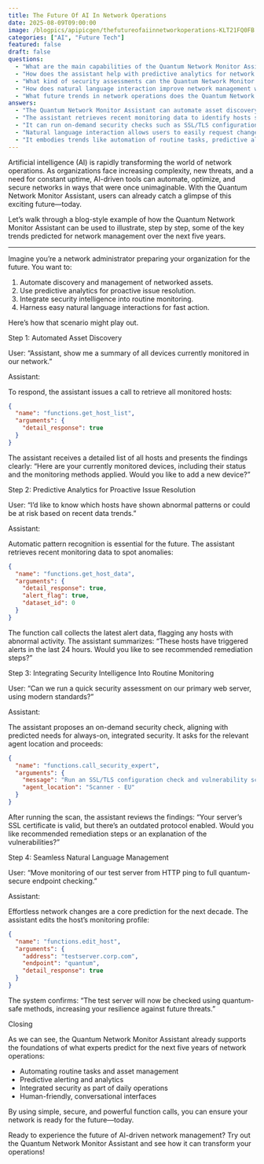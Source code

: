 ```yaml
---
title: The Future Of AI In Network Operations
date: 2025-08-09T09:00:00
image: /blogpics/apipicgen/thefutureofaiinnetworkoperations-KLT21FQ0FB.jpg
categories: ["AI", "Future Tech"]
featured: false
draft: false
questions:
  - "What are the main capabilities of the Quantum Network Monitor Assistant demonstrated in the blog post?"
  - "How does the assistant help with predictive analytics for network issues?"
  - "What kind of security assessments can the Quantum Network Monitor Assistant perform?"
  - "How does natural language interaction improve network management with this assistant?"
  - "What future trends in network operations does the Quantum Network Monitor Assistant embody?"
answers:
  - "The Quantum Network Monitor Assistant can automate asset discovery, use predictive analytics for proactive issue resolution, integrate security intelligence into routine monitoring, and enable seamless natural language management of network operations."
  - "The assistant retrieves recent monitoring data to identify hosts showing abnormal patterns or risks by flagging alerts, allowing proactive issue resolution before problems escalate."
  - "It can run on-demand security checks such as SSL/TLS configuration checks and vulnerability scans on specified hosts, providing findings and recommending remediation steps."
  - "Natural language interaction allows users to easily request changes or information, such as modifying monitoring methods or querying device status, making network management faster and more intuitive."
  - "It embodies trends like automation of routine tasks, predictive alerting and analytics, integrated security in daily operations, and human-friendly conversational interfaces for managing networks."
---
```

Artificial intelligence (AI) is rapidly transforming the world of network operations. As organizations face increasing complexity, new threats, and a need for constant uptime, AI-driven tools can automate, optimize, and secure networks in ways that were once unimaginable. With the Quantum Network Monitor Assistant, users can already catch a glimpse of this exciting future—today.

Let’s walk through a blog-style example of how the Quantum Network Monitor Assistant can be used to illustrate, step by step, some of the key trends predicted for network management over the next five years.

---

Imagine you’re a network administrator preparing your organization for the future. You want to:

1. Automate discovery and management of networked assets.
2. Use predictive analytics for proactive issue resolution.
3. Integrate security intelligence into routine monitoring.
4. Harness easy natural language interactions for fast action.

Here’s how that scenario might play out.

Step 1: Automated Asset Discovery

User: “Assistant, show me a summary of all devices currently monitored in our network.”

Assistant:

To respond, the assistant issues a call to retrieve all monitored hosts:

```json
{
  "name": "functions.get_host_list",
  "arguments": {
    "detail_response": true
  }
}
```

The assistant receives a detailed list of all hosts and presents the findings clearly: “Here are your currently monitored devices, including their status and the monitoring methods applied. Would you like to add a new device?”

Step 2: Predictive Analytics for Proactive Issue Resolution

User: “I’d like to know which hosts have shown abnormal patterns or could be at risk based on recent data trends.”

Assistant:

Automatic pattern recognition is essential for the future. The assistant retrieves recent monitoring data to spot anomalies:

```json
{
  "name": "functions.get_host_data",
  "arguments": {
    "detail_response": true,
    "alert_flag": true,
    "dataset_id": 0
  }
}
```

The function call collects the latest alert data, flagging any hosts with abnormal activity. The assistant summarizes: “These hosts have triggered alerts in the last 24 hours. Would you like to see recommended remediation steps?”

Step 3: Integrating Security Intelligence Into Routine Monitoring

User: “Can we run a quick security assessment on our primary web server, using modern standards?”

Assistant:

The assistant proposes an on-demand security check, aligning with predicted needs for always-on, integrated security. It asks for the relevant agent location and proceeds:

```json
{
  "name": "functions.call_security_expert",
  "arguments": {
    "message": "Run an SSL/TLS configuration check and vulnerability scan for host mainweb.corp.com. Confirmed as authorized.",
    "agent_location": "Scanner - EU"
  }
}
```

After running the scan, the assistant reviews the findings: “Your server’s SSL certificate is valid, but there’s an outdated protocol enabled. Would you like recommended remediation steps or an explanation of the vulnerabilities?”

Step 4: Seamless Natural Language Management

User: “Move monitoring of our test server from HTTP ping to full quantum-secure endpoint checking.”

Assistant:

Effortless network changes are a core prediction for the next decade. The assistant edits the host’s monitoring profile:

```json
{
  "name": "functions.edit_host",
  "arguments": {
    "address": "testserver.corp.com",
    "endpoint": "quantum",
    "detail_response": true
  }
}
```

The system confirms: “The test server will now be checked using quantum-safe methods, increasing your resilience against future threats.”

Closing

As we can see, the Quantum Network Monitor Assistant already supports the foundations of what experts predict for the next five years of network operations:

- Automating routine tasks and asset management
- Predictive alerting and analytics
- Integrated security as part of daily operations
- Human-friendly, conversational interfaces

By using simple, secure, and powerful function calls, you can ensure your network is ready for the future—today.

Ready to experience the future of AI-driven network management? Try out the Quantum Network Monitor Assistant and see how it can transform your operations!